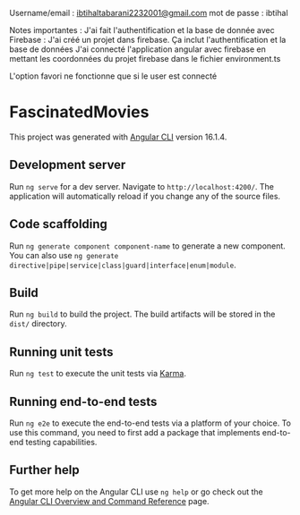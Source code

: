 Username/email : ibtihaltabarani2232001@gmail.com
mot de passe : ibtihal 


Notes importantes :
J'ai fait l'authentification et la base de donnée avec Firebase : J'ai créé un projet dans firebase. Ça inclut l'authentification et la base de données
 J'ai connecté l'application angular avec firebase en mettant les coordonnées du projet firebase dans le fichier environment.ts 

L'option favori ne fonctionne que si le user est connecté

# FascinatedMovies

This project was generated with [Angular CLI](https://github.com/angular/angular-cli) version 16.1.4.

## Development server

Run `ng serve` for a dev server. Navigate to `http://localhost:4200/`. The application will automatically reload if you change any of the source files.

## Code scaffolding

Run `ng generate component component-name` to generate a new component. You can also use `ng generate directive|pipe|service|class|guard|interface|enum|module`.

## Build

Run `ng build` to build the project. The build artifacts will be stored in the `dist/` directory.

## Running unit tests

Run `ng test` to execute the unit tests via [Karma](https://karma-runner.github.io).

## Running end-to-end tests

Run `ng e2e` to execute the end-to-end tests via a platform of your choice. To use this command, you need to first add a package that implements end-to-end testing capabilities.

## Further help

To get more help on the Angular CLI use `ng help` or go check out the [Angular CLI Overview and Command Reference](https://angular.io/cli) page.
